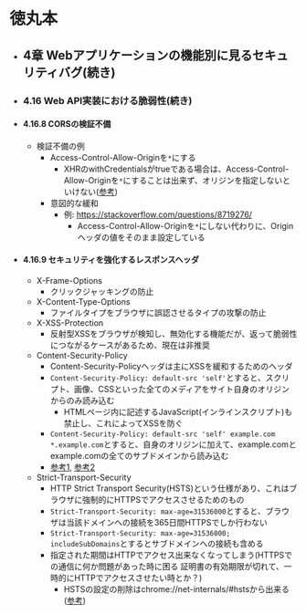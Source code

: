 # 徳丸本
- ## 4章 Webアプリケーションの機能別に見るセキュリティバグ(続き)
- ### 4.16 Web API実装における脆弱性(続き)
- #### 4.16.8 CORSの検証不備
	- 検証不備の例
		- Access-Control-Allow-Originを`*`にする
			- XHRのwithCredentialsがtrueである場合は、Access-Control-Allow-Originを`*`にすることは出来ず、オリジンを指定しないといけない([参考](https://developer.mozilla.org/en-US/docs/Web/HTTP/CORS/Errors/CORSNotSupportingCredentials))
		- 意図的な緩和
			- 例: https://stackoverflow.com/questions/8719276/
				- Access-Control-Allow-Originを`*`にしない代わりに、Originヘッダの値をそのまま設定している
- #### 4.16.9 セキュリティを強化するレスポンスヘッダ
	- X-Frame-Options
		- クリックジャッキングの防止
	- X-Content-Type-Options
		- ファイルタイプをブラウザに誤認させるタイプの攻撃の防止
	- X-XSS-Protection
		- 反射型XSSをブラウザが検知し、無効化する機能だが、返って脆弱性につながるケースがあるため、現在は非推奨
	- Content-Security-Policy
		- Content-Security-Policyヘッダは主にXSSを緩和するためのヘッダ
		- `Content-Security-Policy: default-src 'self'`とすると、スクリプト、画像、CSSといった全てのメディアをサイト自身のオリジンからのみ読み込む
			- HTMLページ内に記述するJavaScript(インラインスクリプト)も禁止し、これによってXSSを防ぐ
		- `Content-Security-Policy: default-src 'self' example.com *.example.com`とすると、自身のオリジンに加えて、example.comとexample.comの全てのサブドメインから読み込む
		- [参考1](https://developer.mozilla.org/ja/docs/Web/HTTP/CSP), [参考2](https://it-infra.techmatrix.jp/blog/check20)
	- Strict-Transport-Security
		- HTTP Strict Transport Security(HSTS)という仕様があり、これはブラウザに強制的にHTTPSでアクセスさせるためのもの
		- `Strict-Transport-Security: max-age=31536000`とすると、ブラウザは当該ドメインへの接続を365日間HTTPSでしか行わない
		- `Strict-Transport-Security: max-age=31536000; includeSubDomains`とするとサブドメインへの接続も含める
		- 指定された期間はHTTPでアクセス出来なくなってしまう(HTTPSでの通信に何か問題があった時に困る 証明書の有効期限が切れて、一時的にHTTPでアクセスさせたい時とか？)
			- HSTSの設定の削除はchrome://net-internals/\#hstsから出来る([参考](https://laboradian.com/disable-hsts-for-domain/))